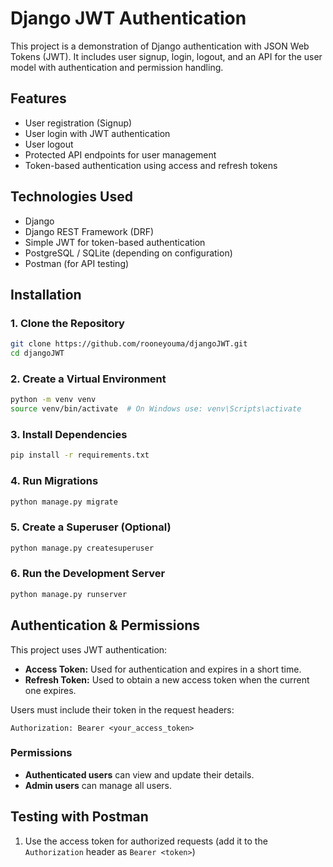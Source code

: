 # Django JWT Authentication

This project is a demonstration of Django authentication with JSON Web Tokens (JWT). It includes user signup, login, logout, and an API for the user model with authentication and permission handling.

## Features
- User registration (Signup)
- User login with JWT authentication
- User logout
- Protected API endpoints for user management
- Token-based authentication using access and refresh tokens

## Technologies Used
- Django
- Django REST Framework (DRF)
- Simple JWT for token-based authentication
- PostgreSQL / SQLite (depending on configuration)
- Postman (for API testing)

## Installation

### 1. Clone the Repository
```bash
git clone https://github.com/rooneyouma/djangoJWT.git
cd djangoJWT
```

### 2. Create a Virtual Environment
```bash
python -m venv venv
source venv/bin/activate  # On Windows use: venv\Scripts\activate
```

### 3. Install Dependencies
```bash
pip install -r requirements.txt
```

### 4. Run Migrations
```bash
python manage.py migrate
```

### 5. Create a Superuser (Optional)
```bash
python manage.py createsuperuser
```

### 6. Run the Development Server
```bash
python manage.py runserver
```

## Authentication & Permissions
This project uses JWT authentication:
- **Access Token:** Used for authentication and expires in a short time.
- **Refresh Token:** Used to obtain a new access token when the current one expires.

Users must include their token in the request headers:
```
Authorization: Bearer <your_access_token>
```
### Permissions
- **Authenticated users** can view and update their details.
- **Admin users** can manage all users.

## Testing with Postman
1. Use the access token for authorized requests (add it to the `Authorization` header as `Bearer <token>`)

